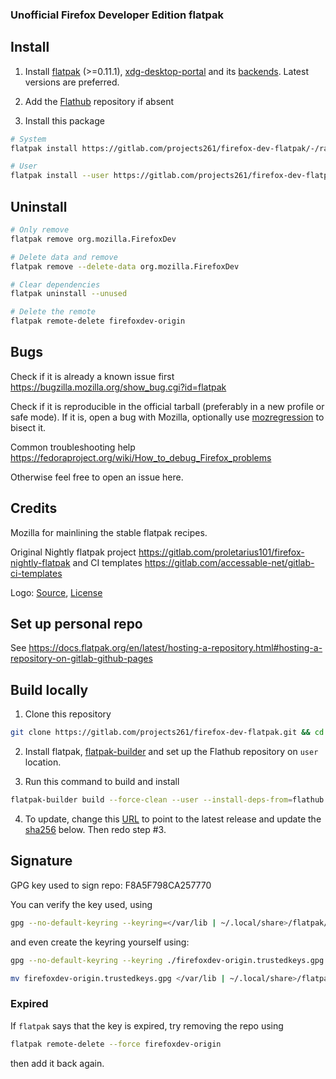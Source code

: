 ### Unofficial Firefox Developer Edition flatpak

## Install

1. Install [flatpak](https://flatpak.org/setup/) (>=0.11.1), [xdg-desktop-portal](https://github.com/flatpak/xdg-desktop-portal) and its [backends](https://github.com/flatpak/xdg-desktop-portal#using-portals). Latest versions are preferred.

2. Add the [Flathub](https://flathub.org/setup) repository if absent

3. Install this package

```bash
# System
flatpak install https://gitlab.com/projects261/firefox-dev-flatpak/-/raw/main/firefox-dev.flatpakref

# User
flatpak install --user https://gitlab.com/projects261/firefox-dev-flatpak/-/raw/main/firefox-dev.flatpakref
```

## Uninstall

```bash
# Only remove
flatpak remove org.mozilla.FirefoxDev

# Delete data and remove
flatpak remove --delete-data org.mozilla.FirefoxDev

# Clear dependencies
flatpak uninstall --unused

# Delete the remote
flatpak remote-delete firefoxdev-origin
```

## Bugs

Check if it is already a known issue first https://bugzilla.mozilla.org/show_bug.cgi?id=flatpak

Check if it is reproducible in the official tarball (preferably in a new profile or safe mode). If it is, open a bug with Mozilla, optionally use [mozregression](https://mozilla.github.io/mozregression/quickstart.html) to bisect it.

Common troubleshooting help https://fedoraproject.org/wiki/How_to_debug_Firefox_problems

Otherwise feel free to open an issue here.

## Credits

Mozilla for mainlining the stable flatpak recipes.

Original Nightly flatpak project https://gitlab.com/proletarius101/firefox-nightly-flatpak and CI templates https://gitlab.com/accessable-net/gitlab-ci-templates

Logo: [Source](https://www.creativetail.com/40-free-flat-animal-icons/), [License](https://www.creativetail.com/licensing/)

## Set up personal repo

See https://docs.flatpak.org/en/latest/hosting-a-repository.html#hosting-a-repository-on-gitlab-github-pages

## Build locally

1. Clone this repository

```bash
git clone https://gitlab.com/projects261/firefox-dev-flatpak.git && cd firefox-dev-flatpak
```

2. Install flatpak, [flatpak-builder](https://docs.flatpak.org/en/latest/flatpak-builder.html) and set up the Flathub repository
on `user` location.

3. Run this command to build and install

```bash
flatpak-builder build --force-clean --user --install-deps-from=flathub --install org.mozilla.FirefoxDev.yaml
```

4. To update, change this [URL](https://gitlab.com/projects261/firefox-dev-flatpak/-/blob/8a7d70af9a66307ccdb00a57aa6fa2568b5e37c8/org.mozilla.FirefoxDev.yaml#L137) to point to the latest release and update the [sha256](https://gitlab.com/projects261/firefox-dev-flatpak/-/blob/8a7d70af9a66307ccdb00a57aa6fa2568b5e37c8/org.mozilla.FirefoxDev.yaml#L138) below. Then redo step #3.


## Signature

GPG key used to sign repo: F8A5F798CA257770

You can verify the key used, using

```bash
gpg --no-default-keyring --keyring=</var/lib | ~/.local/share>/flatpak/repo/firefoxdev-origin.trustedkeys.gpg --lock-never --list-keys
```

and even create the keyring yourself using:

```bash
gpg --no-default-keyring --keyring ./firefoxdev-origin.trustedkeys.gpg --keyserver keyserver.ubuntu.com --recv-keys F8A5F798CA257770

mv firefoxdev-origin.trustedkeys.gpg </var/lib | ~/.local/share>/flatpak/repo
```

### Expired

If `flatpak` says that the key is expired, try removing the repo using

```bash
flatpak remote-delete --force firefoxdev-origin
```

then add it back again.
